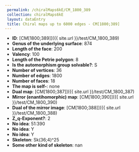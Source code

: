 ```yaml
--- 
 permalink: /chiralMaps6kE/CM_1800_389 
 collection: chiralMaps6kE
 layout: dataEntry
 title: Chiral maps up to 6000 edges - CM[1800;389]
---
```


- **ID**: [CM[1800;389]]({{ site.url }}/test/CM_1800_389)
- **Genus of the underlying surface**: 874
- **Length of the face**: 200
- **Valency**: 100
- **Length of the Petrie polygon**: 8
- **Is the automorphism group solvable?**: S
- **Number of vertices**: 36
- **Number of edges**: 1800
- **Number of faces**: 18
- **The map is self-**: none
- **Dual map**: [CM[1800;387]]({{ site.url }}/test/CM_1800_387)
- **Mirror (enantihomorphic) map**: [CM[1800;390]]({{ site.url }}/test/CM_1800_390)
- **Dual of the mirror image**: [CM[1800;388]]({{ site.url }}/test/CM_1800_388)
- **Z_q-Exponent?**: 2
- **No idea**:  51:390
- **No idea**: Y
- **No idea**: Y
- **Skeleton**: Sk(36;4)^25
- **Some other kind of skeleton**: nan
